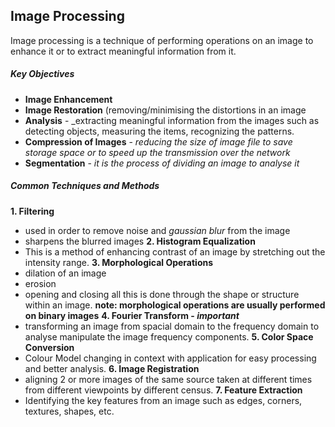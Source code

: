 ## Image Processing
Image processing is a technique of performing operations on an image to enhance it or to extract meaningful information from it.

##### Key Objectives
- **Image Enhancement**
- **Image Restoration** (removing/minimising the distortions in an image
- **Analysis** - _extracting meaningful information from the images such as detecting objects, measuring the items, recognizing the patterns.
- **Compression of Images** - _reducing the size of image file to save storage space or to speed up the transmission over the network_
- **Segmentation** - _it is the process of dividing an image to analyse it_
##### Common Techniques and Methods
**1. Filtering**
- used in order to remove noise and *gaussian blur* from the image
- sharpens the blurred images
**2. Histogram Equalization**
- This is a method of enhancing contrast of an image by stretching out the intensity range.
**3. Morphological Operations**
- dilation of an image
- erosion
- opening and closing
	all this is done through the shape or structure within an image.
	**note: morphological operations are usually performed on binary images**
**4. Fourier Transform - _important_**
- transforming an image from spacial domain to the frequency domain to analyse manipulate the image frequency components.
**5. Color Space Conversion**
- Colour Model changing in context with application for easy processing and better analysis.
**6. Image Registration**
- aligning 2 or more images of the same source taken at different times from different viewpoints by different census.
**7. Feature Extraction**
- Identifying the key features from an image such as edges, corners, textures, shapes, etc.
